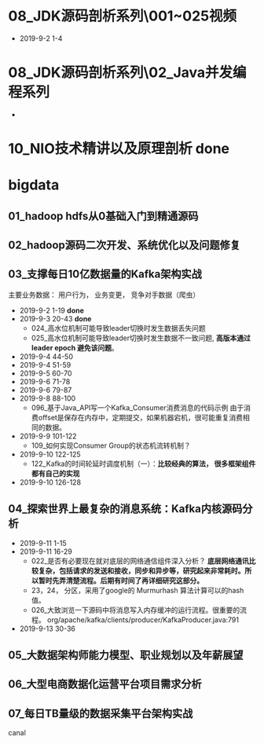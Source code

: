 
# 08_JDK源码剖析系列\001~025视频   
- 2019-9-2 1-4 

# 08_JDK源码剖析系列\02_Java并发编程系列
- 

# 10_NIO技术精讲以及原理剖析 done

# bigdata

## 01_hadoop hdfs从0基础入门到精通源码

## 02_hadoop源码二次开发、系统优化以及问题修复

## 03_支撑每日10亿数据量的Kafka架构实战 
主要业务数据： 用户行为， 业务变更， 竞争对手数据（爬虫）

- 2019-9-2 1-19 **done**
- 2019-9-3 20-43 **done**
  - 024_高水位机制可能导致leader切换时发生数据丢失问题
  - 025_高水位机制可能导致leader切换时发生数据不一致问题, **高版本通过 leader epoch 避免该问题**。
- 2019-9-4 44-50
- 2019-9-4 51-59
- 2019-9-5 60-70
- 2019-9-6 71-78
- 2019-9-6 79-87
- 2019-9-8 88-100
  - 096_基于Java_API写一个Kafka_Consumer消费消息的代码示例 由于消费offset是保存在内存中，定期提交，如果机器宕机，很可能重复消费相同的数据。
- 2019-9-9 101-122
  - 109_如何实现Consumer Group的状态机流转机制？
- 2019-9-10 122-125
  - 122_Kafka的时间轮延时调度机制（一）：**比较经典的算法， 很多框架组件都有自己的实现**
- 2019-9-10 126-128
## 04_探索世界上最复杂的消息系统：Kafka内核源码分析
- 2019-9-11 1-15
- 2019-9-11 16-29
  - 022_是否有必要现在就对底层的网络通信组件深入分析？ **底层网络通讯比较复杂，包括请求的发送和接收，同步和异步等，研究起来非常耗时。所以暂时先弄清楚流程。后期有时间了再详细研究这部分。**
  - 23，24， 分区，采用了google的 Murmurhash 算法计算可以的hash值。
  - 026_大致浏览一下源码中将消息写入内存缓冲的运行流程。很重要的流程。
  org/apache/kafka/clients/producer/KafkaProducer.java:791
- 2019-9-13 30-36


## 05_大数据架构师能力模型、职业规划以及年薪展望

## 06_大型电商数据化运营平台项目需求分析

## 07_每日TB量级的数据采集平台架构实战
 canal